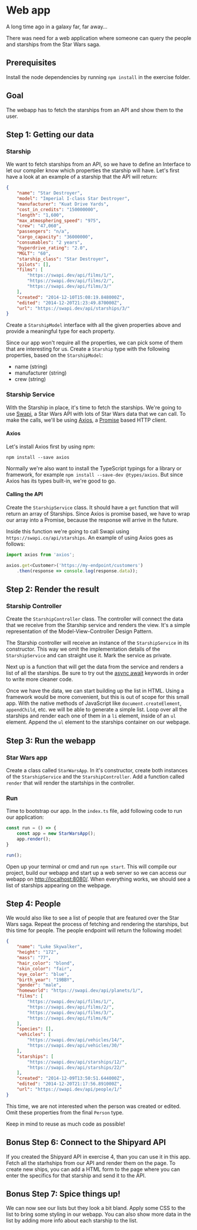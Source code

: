 # Web app

A long time ago in a galaxy far, far away... 

There was need for a web application where someone can query the people and starships from the Star Wars saga.

## Prerequisites

Install the node dependencies by running `npm install` in the exercise folder.

## Goal
The webapp has to fetch the starships from an API and show them to the user.

## Step 1: Getting our data

### Starship
We want to fetch starships from an API, so we have to define an Interface to let our compiler know which properties the starship will have. Let's first have a look at an example of a starship that the API will return:
```json
{
    "name": "Star Destroyer",
    "model": "Imperial I-class Star Destroyer",
    "manufacturer": "Kuat Drive Yards",
    "cost_in_credits": "150000000",
    "length": "1,600",
    "max_atmosphering_speed": "975",
    "crew": "47,060",
    "passengers": "n/a",
    "cargo_capacity": "36000000",
    "consumables": "2 years",
    "hyperdrive_rating": "2.0",
    "MGLT": "60",
    "starship_class": "Star Destroyer",
    "pilots": [],
    "films": [
        "https://swapi.dev/api/films/1/",
        "https://swapi.dev/api/films/2/",
        "https://swapi.dev/api/films/3/"
    ],
    "created": "2014-12-10T15:08:19.848000Z",
    "edited": "2014-12-20T21:23:49.870000Z",
    "url": "https://swapi.dev/api/starships/3/"
}
```
Create a `StarshipModel` interface with all the given properties above and provide a meaningful type for each property.

Since our app won't require all the properties, we can pick some of them that are interesting for us.
Create a `Starship` type with the following properties, based on the `StarshipModel`:
* name (string)
* manufacturer (string)
* crew (string)

### Starship Service
With the Starship in place, it's time to fetch the starships. We're going to use [Swapi](https://swapi.co/), a Star Wars API with lots of Star Wars data that we can call. To make the calls, we'll be using [Axios](https://github.com/axios/axios), a [Promise](https://basarat.gitbooks.io/typescript/docs/promise.html) based HTTP client.

#### Axios
Let's install Axios first by using npm:
```
npm install --save axios
```
Normally we're also want to install the TypeScript typings for a library or framework, for example `npm install --save-dev @types/axios`. But since Axios has its types built-in, we're good to go.

#### Calling the API
Create the `StarshipService` class. It should have a `get` function that will return an array of Starships. Since Axios is promise based, we have to wrap our array into a Promise, because the response will arrive in the future.

Inside this function we're going to call Swapi using `https://swapi.co/api/starships`. An example of using Axios goes as follows:

```javascript
import axios from 'axios';

axios.get<Customer>('https://my-endpoint/customers')
    .then(response => console.log(response.data));
```

## Step 2: Render the result

### Starship Controller
Create the `StarshipController` class. The controller will connect the data that we receive from the Starship service and renders the view. It's a simple representation of the Model-View-Controller Design Pattern.

The Starship controller will receive an instance of the `StarshipService` in its constructor. This way we omit the implementation details of the `StarshipService` and can straight use it. Mark the service as private.

Next up is a function that will get the data from the service and renders a list of all the starships. Be sure to try out the [async await](https://basarat.gitbooks.io/typescript/docs/async-await.html) keywords in order to write more cleaner code.

Once we have the data, we can start building up the list in HTML. Using a framework would be more convenient, but this is out of scope for this small app. With the native methods of JavaScript like `document.createElement`, `appendChild`, etc. we will be able to generate a simple list.
Loop over all the starships and render each one of them in a `li` element, inside of an `ul` element. Append the `ul` element to the starships container on our webpage.

## Step 3: Run the webapp

### Star Wars app
Create a class called `StarWarsApp`. In it's constructor, create both instances of the `StarshipService` and the `StarshipController`. Add a function called `render` that will render the startships in the controller.

### Run
Time to bootstrap our app. In the `index.ts` file, add following code to run our application:
```javascript
const run = () => {
    const app = new StarWarsApp();
    app.render();
}

run();
```
Open up your terminal or cmd and run `npm start`. This will compile our project, build our webapp and start up a web server so we can access our webapp on [http://localhost:8080/](http://localhost:8080/). When everything works, we should see a list of starships appearing on the webpage.

## Step 4: People
We would also like to see a list of people that are featured over the Star Wars saga. Repeat the process of fetching and rendering the starships, but this time for people. The people endpoint will return the following model:
```json
{
    "name": "Luke Skywalker",
    "height": "172",
    "mass": "77",
    "hair_color": "blond",
    "skin_color": "fair",
    "eye_color": "blue",
    "birth_year": "19BBY",
    "gender": "male",
    "homeworld": "https://swapi.dev/api/planets/1/",
    "films": [
        "https://swapi.dev/api/films/1/",
        "https://swapi.dev/api/films/2/",
        "https://swapi.dev/api/films/3/",
        "https://swapi.dev/api/films/6/"
    ],
    "species": [],
    "vehicles": [
        "https://swapi.dev/api/vehicles/14/",
        "https://swapi.dev/api/vehicles/30/"
    ],
    "starships": [
        "https://swapi.dev/api/starships/12/",
        "https://swapi.dev/api/starships/22/"
    ],
    "created": "2014-12-09T13:50:51.644000Z",
    "edited": "2014-12-20T21:17:56.891000Z",
    "url": "https://swapi.dev/api/people/1/"
}
```
This time, we are not interested when the person was created or edited. Omit these properties from the final `Person` type.

Keep in mind to reuse as much code as possible!

## Bonus Step 6: Connect to the Shipyard API
If you created the Shipyard API in exercise 4, than you can use it in this app. Fetch all the starhships from our API and render them on the page.
To create new ships, you can add a HTML form to the page where you can enter the specifics for that starship and send it to the API.

## Bonus Step 7: Spice things up!
We can now see our lists but they look a bit bland. Apply some CSS to the list to bring some styling in our webapp. You can also show more data in the list by adding more info about each starship to the list.